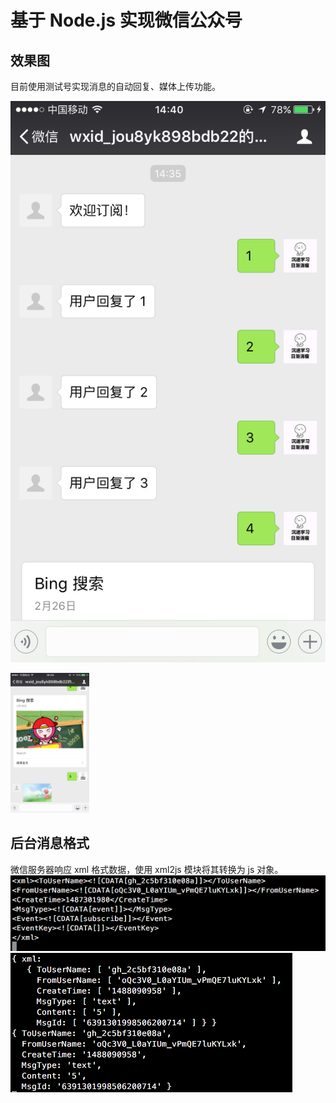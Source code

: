 # 基于 Node.js 实现微信公众号


## 效果图
目前使用测试号实现消息的自动回复、媒体上传功能。

![回复消息1](/img/replyOne.png)

<img src="/img/replyTwo.png" width="25%" height="25%"/>

## 后台消息格式
微信服务器响应 xml 格式数据，使用 xml2js 模块将其转换为 js 对象。
![xml格式](/img/xml.png)
![消息格式](/img/message.png)



